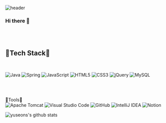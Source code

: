 ![header](https://capsule-render.vercel.app/api?type=waving&color=0:F8FFFF,100:00a3df&height=300&section=header&text=Yuseon%20Seo&fontSize=60)


<p align="center">

### Hi there 👋
<br><br>

## 💫Tech Stack💫

<br>

![Java](https://img.shields.io/badge/java-%23ED8B00.svg?style=for-the-badge&logo=java&logoColor=white)
![Spring](https://img.shields.io/badge/spring-%236DB33F.svg?style=for-the-badge&logo=spring&logoColor=white)
![JavaScript](https://img.shields.io/badge/javascript-%23323330.svg?style=for-the-badge&logo=javascript&logoColor=%23F7DF1E)
![HTML5](https://img.shields.io/badge/html5-%23E34F26.svg?style=for-the-badge&logo=html5&logoColor=white)
![CSS3](https://img.shields.io/badge/css3-%231572B6.svg?style=for-the-badge&logo=css3&logoColor=white)
![jQuery](https://img.shields.io/badge/jquery-%230769AD.svg?style=for-the-badge&logo=jquery&logoColor=white)
![MySQL](https://img.shields.io/badge/mysql-%2300f.svg?style=for-the-badge&logo=mysql&logoColor=white)

<br><br>

🔹Tools🔹
<br>
![Apache Tomcat](https://img.shields.io/badge/apache%20tomcat-%23F8DC75.svg?style=for-the-badge&logo=apache-tomcat&logoColor=black)
![Visual Studio Code](https://img.shields.io/badge/Visual%20Studio%20Code-0078d7.svg?style=for-the-badge&logo=visual-studio-code&logoColor=white)
![GitHub](https://img.shields.io/badge/github-%23121011.svg?style=for-the-badge&logo=github&logoColor=white)
![IntelliJ IDEA](https://img.shields.io/badge/IntelliJIDEA-000000.svg?style=for-the-badge&logo=intellij-idea&logoColor=white)
![Notion](https://img.shields.io/badge/Notion-%23000000.svg?style=for-the-badge&logo=notion&logoColor=white)

 </p>
  
  
![yuseons's github stats](https://github-readme-stats.vercel.app/api?username=yuseons&show_icons=true)

<!-- [![yuseons's github stats](https://github-readme-stats.vercel.app/api/top-langs/?username=yuseons&show_icons=true&hide_border=true&title_color=004386&icon_color=004386&layout=compact)](https://github.com/yuseons) -->
